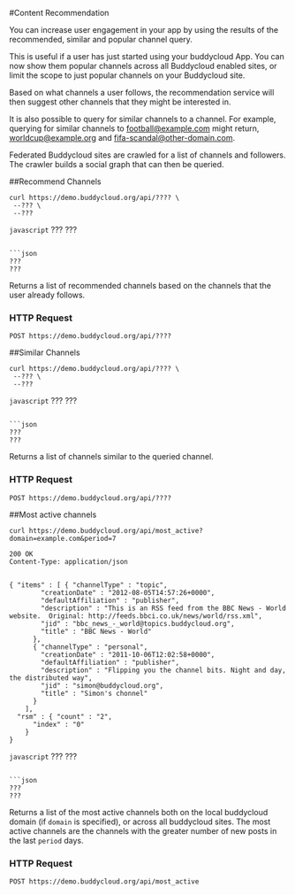 #Content Recommendation

You can increase user engagement in your app by using the results of the recommended, similar and popular channel query.

This is useful if a user has just started using your buddycloud App. You can now show them popular channels across all Buddycloud enabled sites, or limit the scope to just popular channels on your Buddycloud site.

Based on what channels a user follows, the recommendation service will then suggest other channels that they might be interested in.

It is also possible to query for similar channels to a channel. For example, querying for similar channels to football@example.com might return, worldcup@example.org and fifa-scandal@other-domain.com.

<aside>Federated Buddycloud sites are crawled for a list of channels and followers. The crawler builds a social graph that can then be queried.</aside>


##Recommend Channels

```shell
curl https://demo.buddycloud.org/api/???? \
 --??? \
 --???
```

```javascript```
???
???
```

```json
???
???
```

Returns a list of recommended channels based on the channels that the user already follows.

### HTTP Request
`POST https://demo.buddycloud.org/api/????` 

##Similar Channels

```shell
curl https://demo.buddycloud.org/api/???? \
 --??? \
 --???
```

```javascript```
???
???
```

```json
???
???
```

Returns a list of channels similar to the queried channel.

### HTTP Request
`POST https://demo.buddycloud.org/api/????` 

##Most active channels
```shell
curl https://demo.buddycloud.org/api/most_active?domain=example.com&period=7 
```
```shell
200 OK
Content-Type: application/json


{ "items" : [ { "channelType" : "topic",
        "creationDate" : "2012-08-05T14:57:26+0000",
        "defaultAffiliation" : "publisher",
        "description" : "This is an RSS feed from the BBC News - World website.  Original: http://feeds.bbci.co.uk/news/world/rss.xml",
        "jid" : "bbc_news_-_world@topics.buddycloud.org",
        "title" : "BBC News - World"
      },
      { "channelType" : "personal",
        "creationDate" : "2011-10-06T12:02:58+0000",
        "defaultAffiliation" : "publisher",
        "description" : "Flipping you the channel bits. Night and day, the distributed way",
        "jid" : "simon@buddycloud.org",
        "title" : "Simon's chonnel"
      }
    ],
  "rsm" : { "count" : "2",
      "index" : "0"
    }
}
```

```javascript```
???
???
```

```json
???
???
```

Returns a list of the most active channels both on the local buddycloud domain (if ```domain``` is specified), or across all buddycloud sites. The most active channels are the channels with the greater number of new posts in the last ```period``` days. 

### HTTP Request
`POST https://demo.buddycloud.org/api/most_active` 
